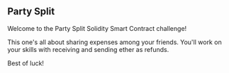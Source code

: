 ## Party Split

Welcome to the Party Split Solidity Smart Contract challenge! 

This one's all about sharing expenses among your friends. You'll work on your skills with receiving and sending ether as refunds. 

Best of luck!  
